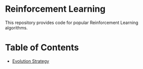 # Reinforcement Learning

This repository provides code for popular Reinforcement Learning algorithms.

# Table of Contents
  * [Evolution Strategy](https://github.com/mitsuoysharag/ReinforcementLearning/tree/master/EvolutionStrategy)